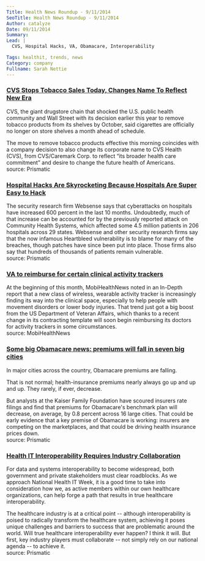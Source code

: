 ```yaml
---
Title: Health News Roundup - 9/11/2014
SeoTitle: Health News Roundup - 9/11/2014
Author: catalyze
Date: 09/11/2014
Summary: 
Lead: |
  CVS, Hospital Hacks, VA, Obamacare, Interoperability

Tags: healthit, trends, news
Category: company
Fullname: Sarah Nettie
---
```

### [CVS Stops Tobacco Sales Today, Changes Name To Reflect New Era](http://getprismatic.com/story/1409719091444?share=MTIxOTI3.MTQwOTcxOTA5MTQ0NA.QZrzXW76j3Ful1WmpeUx9U0VIVI&utm_content=buffer2151f&utm_medium=social&utm_source=twitter.com&utm_campaign=buffer)
CVS, the giant drugstore chain that shocked the U.S. public health community and Wall Street with its decision earlier this year to remove tobacco products from its shelves by October, said cigarettes are officially no longer on store shelves a month ahead of schedule.

The move to remove tobacco products effective this morning coincides with a company decision to also change its corporate name to CVS Health (CVS), from CVS/Caremark Corp. to reflect “its broader health care commitment” and desire to change the future health of Americans. <br>source: Prismatic

### [Hospital Hacks Are Skyrocketing Because Hospitals Are Super Easy to Hack](http://getprismatic.com/story/1409759321025?share=MTIxOTI3.MTQwOTc1OTMyMTAyNQ.7tYdWlMEfAcvHo0Pr_3xjRc0gIE&utm_content=buffer6719a&utm_medium=social&utm_source=twitter.com&utm_campaign=buffer)
The security research firm Websense says that cyberattacks on hospitals have increased 600 percent in the last 10 months. Undoubtedly, much of that increase can be accounted for by the previously reported attack on Community Health Systems, which affected some 4.5 million patients in 206 hospitals across 29 states. Websense and other security research firms say that the now infamous Heartbleed vulnerability is to blame for many of the breaches, though patches have since been put into place. Those firms also say that hundreds of thousands of patients remain vulnerable. <br>source: Prismatic

### [VA to reimburse for certain clinical activity trackers](http://mobihealthnews.com/36158/va-to-reimburse-for-certain-clinical-activity-trackers/?utm_content=bufferaa347&utm_medium=social&utm_source=twitter.com&utm_campaign=buffer)
At the beginning of this month, MobiHealthNews noted in an In-Depth report that a new class of wireless, wearable activity tracker is increasingly finding its way into the clinical space, especially to help people with movement disorders or lower body injuries. That trend just got a big boost from the US Department of Veteran Affairs, which thanks to a recent change in its contracting template will soon begin reimbursing its doctors for activity trackers in some circumstances. <br>source: MobiHealthNews

### [Some big Obamacare news: premiums will fall in seven big cities](http://getprismatic.com/story/1409912718517?share=MTIxOTI3.MTQwOTkxMjcxODUxNw.G6vXURT3LZQ5SZbTbuW8q0WxZIE&utm_content=bufferce199&utm_medium=social&utm_source=twitter.com&utm_campaign=buffer)
In major cities across the country, Obamacare premiums are falling.

That is not normal; health-insurance premiums nearly always go up and up and up. They rarely, if ever, decrease.

But analysts at the Kaiser Family Foundation have scoured insurers rate filings and find that premiums for Obamacare's benchmark plan will decrease, on average, by 0.8 percent across 16 large cities. That could be early evidence that a key premise of Obamacare is working: insurers are competing on the marketplaces, and that could be driving health insurance prices down. <br>source: Prismatic

### [Health IT Interoperability Requires Industry Collaboration](http://getprismatic.com/story/1410290371217?share=MTIxOTI3.MTQxMDI5MDM3MTIxNw.GXs682KON6bo5X9FETNsbRYG6Nc&utm_content=buffera7d38&utm_medium=social&utm_source=twitter.com&utm_campaign=buffer)
For data and systems interoperability to become widespread, both government and private stakeholders must clear roadblocks.
As we approach National Health IT Week, it is a good time to take into consideration how we, as active members within our own healthcare organizations, can help forge a path that results in true healthcare interoperability.

The healthcare industry is at a critical point -- although interoperability is poised to radically transform the healthcare system, achieving it poses unique challenges and barriers to success that are problematic around the world. Will true healthcare interoperability ever happen? I think it will. But first, key industry players must collaborate -- not simply rely on our national agenda -- to achieve it. <br>source: Prismatic
